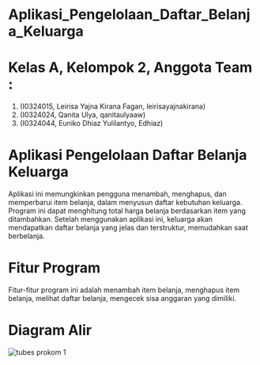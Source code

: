 # Aplikasi_Pengelolaan_Daftar_Belanja_Keluarga
# Kelas A, Kelompok 2, Anggota Team : 
1. (I0324015, Leirisa Yajna Kirana Fagan, leirisayajnakirana) 
2. (I0324024, Qanita Ulya, qanitaulyaaw) 
3. (I0324044, Euniko Dhiaz Yulilantyo, Edhiaz) 

# Aplikasi Pengelolaan Daftar Belanja Keluarga
Aplikasi ini memungkinkan pengguna menambah, menghapus, dan memperbarui item belanja, dalam menyusun daftar kebutuhan keluarga. Program ini dapat menghitung total harga belanja berdasarkan item yang ditambahkan. Setelah menggunakan aplikasi ini, keluarga akan mendapatkan daftar belanja yang jelas dan terstruktur, memudahkan saat berbelanja.

# Fitur Program
Fitur-fitur program ini adalah menambah item belanja, menghapus item belanja, melihat daftar belanja, mengecek sisa anggaran yang dimiliki.

# Diagram Alir
![tubes prokom 1](https://github.com/user-attachments/assets/3eb48070-0d9b-4cd3-8d51-51fb3ca5c67f) 
